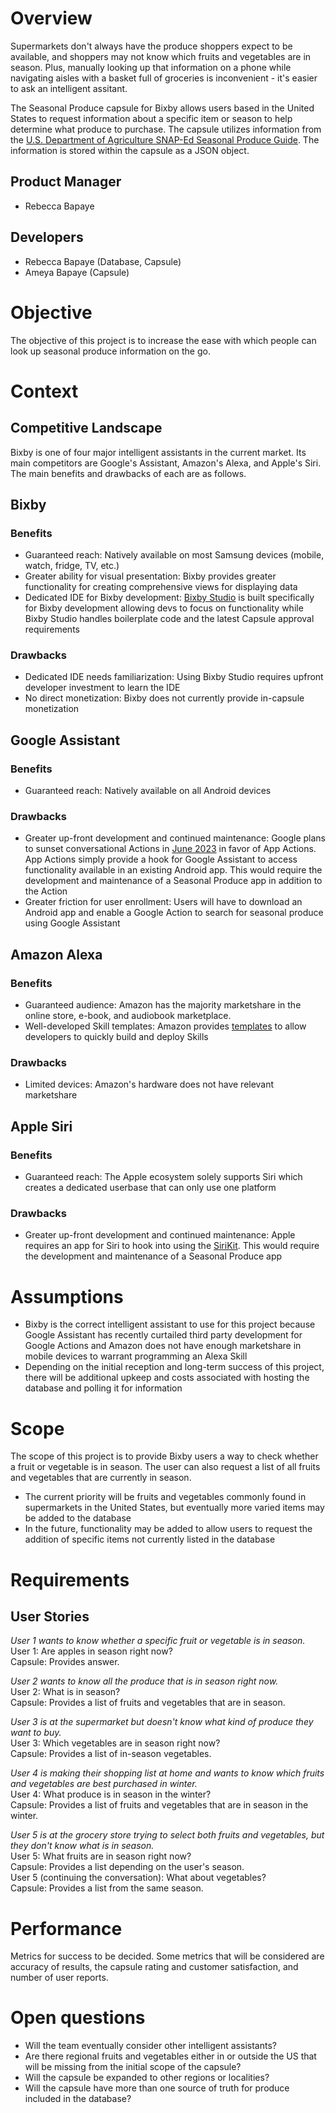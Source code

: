 # Overview

Supermarkets don't always have the produce shoppers expect to be available, and shoppers may not know which fruits and vegetables are in season. Plus, manually looking up that information on a phone while navigating aisles with a basket full of groceries is inconvenient - it's easier to ask an intelligent assitant. 

The Seasonal Produce capsule for Bixby allows users based in the United States to request information about a specific item or season to help determine what produce to purchase. The capsule utilizes information from the [U.S. Department of Agriculture SNAP-Ed Seasonal Produce Guide](https://snaped.fns.usda.gov/seasonal-produce-guide). The information is stored within the capsule as a JSON object.

## Product Manager
* Rebecca Bapaye

## Developers
* Rebecca Bapaye (Database, Capsule)
* Ameya Bapaye (Capsule)

# Objective

The objective of this project is to increase the ease with which people can look up seasonal produce information on the go.

# Context

## Competitive Landscape

Bixby is one of four major intelligent assistants in the current market. Its main competitors are Google's Assistant, Amazon's Alexa, and Apple's Siri. The main benefits and drawbacks of each are as follows.

## Bixby
### Benefits
* Guaranteed reach: Natively available on most Samsung devices (mobile, watch, fridge, TV, etc.)
* Greater ability for visual presentation: Bixby provides greater functionality for creating comprehensive views for displaying data
* Dedicated IDE for Bixby development: [Bixby Studio](https://bixbydevelopers.com/) is built specifically for Bixby development allowing devs to focus on functionality while Bixby Studio handles boilerplate code and the latest Capsule approval requirements
### Drawbacks
* Dedicated IDE needs familiarization: Using Bixby Studio requires upfront developer investment to learn the IDE
* No direct monetization: Bixby does not currently provide in-capsule monetization

## Google Assistant
### Benefits
* Guaranteed reach: Natively available on all Android devices
### Drawbacks
* Greater up-front development and continued maintenance: Google plans to sunset conversational Actions in [June 2023](https://developers.google.com/assistant/ca-sunset) in favor of App Actions. App Actions simply provide a hook for Google Assistant to access functionality available in an existing Android app. This would require the development and maintenance of a Seasonal Produce app in addition to the Action
* Greater friction for user enrollment: Users will have to download an Android app and enable a Google Action to search for seasonal produce using Google Assistant

## Amazon Alexa
### Benefits
* Guaranteed audience: Amazon has the majority marketshare in the online store, e-book, and audiobook marketplace.
* Well-developed Skill templates: Amazon provides [templates](https://developer.amazon.com/en-US/alexa/alexa-skills-kit) to allow developers to quickly build and deploy Skills
### Drawbacks
* Limited devices: Amazon's hardware does not have relevant marketshare
## Apple Siri
### Benefits
* Guaranteed reach: The Apple ecosystem solely supports Siri which creates a dedicated userbase that can only use one platform
### Drawbacks
* Greater up-front development and continued maintenance: Apple requires an app for Siri to hook into using the [SiriKit](https://developer.apple.com/siri/). This would require the development and maintenance of a Seasonal Produce app


# Assumptions

* Bixby is the correct intelligent assistant to use for this project because Google Assistant has recently curtailed third party development for Google Actions and Amazon does not have enough marketshare in mobile devices to warrant programming an Alexa Skill
* Depending on the initial reception and long-term success of this project, there will be additional upkeep and costs associated with hosting the database and polling it for information

# Scope

The scope of this project is to provide Bixby users a way to check whether a fruit or vegetable is in season. The user can also request a list of all fruits and vegetables that are currently in season.

* The current priority will be fruits and vegetables commonly found in supermarkets in the United States, but eventually more varied items may be added to the database
* In the future, functionality may be added to allow users to request the addition of specific items not currently listed in the database

# Requirements

## User Stories

*User 1 wants to know whether a specific fruit or vegetable is in season.*<br>
User 1: Are apples in season right now?<br>
Capsule: Provides answer.

*User 2 wants to know all the produce that is in season right now.*<br>
User 2: What is in season?<br>
Capsule: Provides a list of fruits and vegetables that are in season.

*User 3 is at the supermarket but doesn't know what kind of produce they want to buy.*<br>
User 3: Which vegetables are in season right now?<br>
Capsule: Provides a list of in-season vegetables.

*User 4 is making their shopping list at home and wants to know which fruits and vegetables are best purchased in winter.*<br>
User 4: What produce is in season in the winter?<br>
Capsule: Provides a list of fruits and vegetables that are in season in the winter.

*User 5 is at the grocery store trying to select both fruits and vegetables, but they don't know what is in season.*<br>
User 5: What fruits are in season right now?<br>
Capsule: Provides a list depending on the user's season.<br>
User 5 (continuing the conversation): What about vegetables?<br>
Capsule: Provides a list from the same season.

# Performance

Metrics for success to be decided. Some metrics that will be considered are accuracy of results, the capsule rating and customer satisfaction, and number of user reports.

# Open questions

* Will the team eventually consider other intelligent assistants?
* Are there regional fruits and vegetables either in or outside the US that will be missing from the initial scope of the capsule?
* Will the capsule be expanded to other regions or localities?
* Will the capsule have more than one source of truth for produce included in the database?